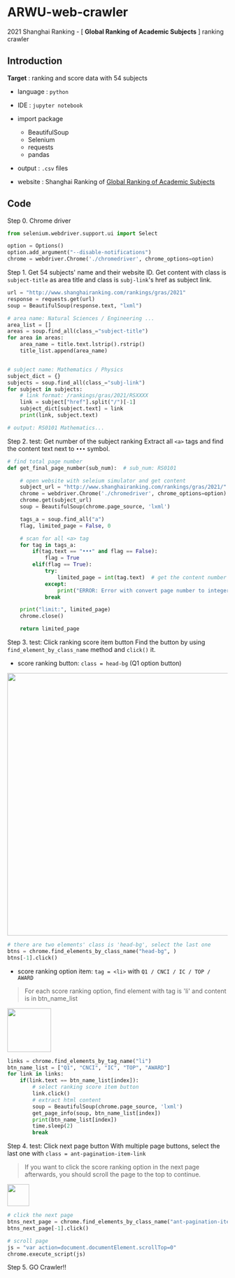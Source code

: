 # ARWU-web-crawler
2021 Shanghai Ranking - [ **Global Ranking of Academic Subjects** ] ranking crawler

## Introduction
**Target** : ranking and score data with 54 subjects

- language : `python`
- IDE : `jupyter notebook`
- import package
    - BeautifulSoup
    - Selenium
    - requests
    - pandas
- output : `.csv` files 

- website : Shanghai Ranking of [Global Ranking of Academic Subjects](https://www.shanghairanking.com/rankings/gras/2021)


## Code

Step 0. Chrome driver
```python
from selenium.webdriver.support.ui import Select

option = Options()
option.add_argument("--disable-notifications")
chrome = webdriver.Chrome('./chromedriver', chrome_options=option)
```

Step 1. Get 54 subjects' name and their website ID.
Get content with class is `subject-title` as area title and class is `subj-link`'s href as subject link.
```python
url = "http://www.shanghairanking.com/rankings/gras/2021"
response = requests.get(url)
soup = BeautifulSoup(response.text, "lxml")

# area name: Natural Sciences / Engineering ...
area_list = []
areas = soup.find_all(class_="subject-title")
for area in areas:
    area_name = title.text.lstrip().rstrip()
    title_list.append(area_name)


# subject name: Mathematics / Physics
subject_dict = {}
subjects = soup.find_all(class_="subj-link")
for subject in subjects:
    # link format: /rankings/gras/2021/RSXXXX
    link = subject["href"].split("/")[-1]
    subject_dict[subject.text] = link
    print(link, subject.text)

# output: RS0101 Mathematics...
```

Step 2. test: Get number of the subject ranking
Extract all `<a>` tags and find the content text next to `•••` symbol.
```python
# find total page number
def get_final_page_number(sub_num):  # sub_num: RS0101

    # open website with seleium simulator and get content
    subject_url = "http://www.shanghairanking.com/rankings/gras/2021/" + sub_num
    chrome = webdriver.Chrome('./chromedriver', chrome_options=option)
    chrome.get(subject_url)
    soup = BeautifulSoup(chrome.page_source, 'lxml')

    tags_a = soup.find_all("a")
    flag, limited_page = False, 0

    # scan for all <a> tag
    for tag in tags_a:
        if(tag.text == "•••" and flag == False):
            flag = True
        elif(flag == True):
            try:
                limited_page = int(tag.text)  # get the content number
            except:
                print("ERROR: Error with convert page number to integer.")
            break

    print("limit:", limited_page)
    chrome.close()

    return limited_page
```

Step 3. test: Click ranking score item button
Find the button by using `find_element_by_class_name` method and `click()` it.


- score ranking button: `class = head-bg` (Q1 option button)
<img src="https://i.imgur.com/hBXIdh0.png" width=600>

```python
# there are two elements' class is 'head-bg', select the last one
btns = chrome.find_elements_by_class_name("head-bg", )
btns[-1].click()
```
- score ranking option item: `tag = <li>` with `Q1 / CNCI / IC / TOP / AWARD`
> For each score ranking option, find element with tag is 'li' and content is in btn_name_list

<img src="https://i.imgur.com/zNeZspJ.png" width=100>

```python
links = chrome.find_elements_by_tag_name("li")
btn_name_list = ["Q1", "CNCI", "IC", "TOP", "AWARD"]
for link in links:
    if(link.text == btn_name_list[index]):
        # select ranking score item button
        link.click() 
        # extract html content
        soup = BeautifulSoup(chrome.page_source, 'lxml')
        get_page_info(soup, btn_name_list[index])
        print(btn_name_list[index])
        time.sleep(2)
        break
```
Step 4. test: Click next page button
With multiple page buttons, select the last one with `class = ant-pagination-item-link`
> If you want to click the score ranking option in the next page afterwards, you should scroll the page to the top to continue.

<img src="https://i.imgur.com/B8UYtUw.png" height=50>

```python
# click the next page
btns_next_page = chrome.find_elements_by_class_name("ant-pagination-item-link", )
btns_next_page[-1].click()

# scroll page
js = "var action=document.documentElement.scrollTop=0"
chrome.execute_script(js)
```

Step 5. GO Crawler!!
